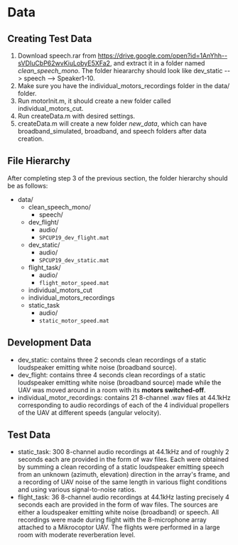 # Data
## Creating Test Data
1. Download speech.rar from https://drive.google.com/open?id=1AnYhh--sVDIuCbP62wvKiuLobyE5XFa2, and extract it in a folder named *clean_speech_mono*. The folder hieararchy should look like dev_static --> speech --> Speaker1-10.
2. Make sure you have the individual_motors_recordings folder in the data/ folder.
3. Run motorInit.m, it should create a new folder called individual_motors_cut.
4. Run createData.m with desired settings.
5. createData.m will create a new folder *new_data*, which can have broadband_simulated, broadband, and speech folders after data creation.

## File Hierarchy
After completing step 3 of the previous section, the folder hierarchy should be as follows:
* data/
  * clean_speech_mono/
    * speech/
  * dev_flight/
    * audio/
    * `SPCUP19_dev_flight.mat`
  * dev_static/
    * audio/
    * `SPCUP19_dev_static.mat`
  * flight_task/
    * audio/
    * `flight_motor_speed.mat`
  * individual_motors_cut
  * individual_motors_recordings
  * static_task
    * audio/
    * `static_motor_speed.mat`

## Development Data
* dev_static: contains three 2 seconds clean recordings of a static loudspeaker emitting white noise (broadband source).
* dev_flight: contains three 4 seconds clean recordings of a static loudspeaker emitting white noise (broadband source) made while the UAV was moved around in a room with its __motors switched-off__.
* individual_motor_recordings: contains 21 8-channel .wav files at 44.1kHz corresponding to audio recordings of each of the 4 individual propellers of the UAV at different speeds (angular velocity).

## Test Data
* static_task: 300 8-channel audio recordings at 44.1kHz and of roughly 2 seconds each are provided in the form of wav files. Each were obtained by summing a clean recording of a static loudspeaker emitting speech from an unknown (azimuth, elevation) direction in the array's frame, and a recording of UAV noise of the same length in various flight conditions and using various signal-to-noise ratios.
* flight_task: 36 8-channel audio recordings at 44.1kHz lasting precisely 4 seconds each are provided in the form of wav files. The sources are either a loudspeaker emitting white noise (broadband) or speech. All recordings were made during flight with the 8-microphone array attached to a Mikrocoptor UAV. The flights were performed in a large room with moderate reverberation level.
 

